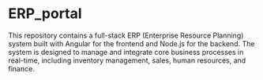 # ERP_portal
This repository contains a full-stack ERP (Enterprise Resource Planning) system built with Angular for the frontend and Node.js for the backend. The system is designed to manage and integrate core business processes in real-time, including inventory management, sales, human resources, and finance.
